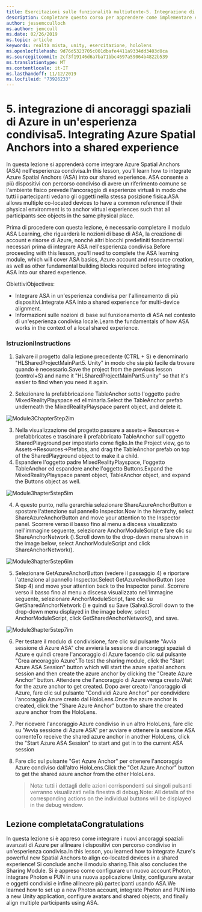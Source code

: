 ```yaml
---
title: Esercitazioni sulle funzionalità multiutente-5. Integrazione di ancoraggi spaziali di Azure in un'esperienza condivisa
description: Completare questo corso per apprendere come implementare esperienze condivise multiutente all'interno di un'applicazione HoloLens 2.
author: jessemcculloch
ms.author: jemccull
ms.date: 02/26/2019
ms.topic: article
keywords: realtà mista, unity, esercitazione, hololens
ms.openlocfilehash: 9d76d5323705c001dbafe4411a9334dd3403d0ca
ms.sourcegitcommit: 2cf3f19146d6a7ba71bbc4697a59064b4822b539
ms.translationtype: MT
ms.contentlocale: it-IT
ms.lasthandoff: 11/12/2019
ms.locfileid: "73926233"
---
```

# <a name="5-integrating-azure-spatial-anchors-into-a-shared-experience"></a><span data-ttu-id="97bfe-105">5. integrazione di ancoraggi spaziali di Azure in un'esperienza condivisa</span><span class="sxs-lookup"><span data-stu-id="97bfe-105">5. Integrating Azure Spatial Anchors into a shared experience</span></span>

<span data-ttu-id="97bfe-106">In questa lezione si apprenderà come integrare Azure Spatial Anchors (ASA) nell'esperienza condivisa.</span><span class="sxs-lookup"><span data-stu-id="97bfe-106">In this lesson, you'll learn how to integrate Azure Spatial Anchors (ASA) into our shared experience.</span></span> <span data-ttu-id="97bfe-107">ASA consente a più dispositivi con percorso condiviso di avere un riferimento comune se l'ambiente fisico prevede l'ancoraggio di esperienze virtuali in modo che tutti i partecipanti vedano gli oggetti nella stessa posizione fisica.</span><span class="sxs-lookup"><span data-stu-id="97bfe-107">ASA allows multiple co-located devices to have a common reference if their physical environment is to anchor virtual experiences such that all participants see objects in the same physical place.</span></span>

<span data-ttu-id="97bfe-108">Prima di procedere con questa lezione, è necessario completare il modulo ASA Learning, che riguarderà le nozioni di base di ASA, la creazione di account e risorse di Azure, nonché altri blocchi predefiniti fondamentali necessari prima di integrare ASA nell'esperienza condivisa.</span><span class="sxs-lookup"><span data-stu-id="97bfe-108">Before proceeding with this lesson, you'll need to complete the ASA learning module, which will cover ASA basics, Azure account and resource creation, as well as other fundamental building blocks required before integrating ASA into our shared experience.</span></span>

<span data-ttu-id="97bfe-109">Obiettivi</span><span class="sxs-lookup"><span data-stu-id="97bfe-109">Objectives:</span></span>

- <span data-ttu-id="97bfe-110">Integrare ASA in un'esperienza condivisa per l'allineamento di più dispositivi.</span><span class="sxs-lookup"><span data-stu-id="97bfe-110">Integrate ASA into a shared experience for multi-device alignment.</span></span>
- <span data-ttu-id="97bfe-111">Informazioni sulle nozioni di base sul funzionamento di ASA nel contesto di un'esperienza condivisa locale.</span><span class="sxs-lookup"><span data-stu-id="97bfe-111">Learn the fundamentals of how ASA works in the context of a local shared experience.</span></span>

### <a name="instructions"></a><span data-ttu-id="97bfe-112">Istruzioni</span><span class="sxs-lookup"><span data-stu-id="97bfe-112">Instructions</span></span>

1. <span data-ttu-id="97bfe-113">Salvare il progetto dalla lezione precedente (CTRL + S) e denominarlo "HLSharedProjectMainPart5. Unity" in modo che sia più facile da trovare quando è necessario.</span><span class="sxs-lookup"><span data-stu-id="97bfe-113">Save the project from the previous lesson (control+S) and name it "HLSharedProjectMainPart5.unity" so that it's easier to find when you need it again.</span></span>

2. <span data-ttu-id="97bfe-114">Selezionare la prefabbricazione TableAnchor sotto l'oggetto padre MixedRealityPlayspace ed eliminarla.</span><span class="sxs-lookup"><span data-stu-id="97bfe-114">Select the TableAnchor prefab underneath the MixedRealityPlayspace parent object, and delete it.</span></span>

![Module3Chapter5tep2im](images/module3chapter5step2im.PNG)

3.  <span data-ttu-id="97bfe-116">Nella visualizzazione del progetto passare a assets-> Resources-> prefabbricates e trascinare il prefabbricato TableAnchor sull'oggetto SharedPlayground per impostarlo come figlio.</span><span class="sxs-lookup"><span data-stu-id="97bfe-116">In the Project view, go to Assets->Resources->Prefabs, and drag the TableAnchor prefab on top of the SharedPlayground object to make it a child.</span></span>
4.  <span data-ttu-id="97bfe-117">Espandere l'oggetto padre MixedRealityPlayspace, l'oggetto TableAnchor ed espandere anche l'oggetto Buttons.</span><span class="sxs-lookup"><span data-stu-id="97bfe-117">Expand the MixedRealityPlayspace parent object, TableAnchor object, and expand the Buttons object as well.</span></span> 

![Module3hapter5step5im](images/module3chapter5step5im.PNG)

4. <span data-ttu-id="97bfe-119">A questo punto, nella gerarchia selezionare ShareAzureAnchorButton e spostare l'attenzione sul pannello Inspector.</span><span class="sxs-lookup"><span data-stu-id="97bfe-119">Now in the hierarchy, select ShareAzureAnchorButton and move your attention to the Inspector panel.</span></span> <span data-ttu-id="97bfe-120">Scorrere verso il basso fino al menu a discesa visualizzato nell'immagine seguente, selezionare AnchorModuleScript e fare clic su ShareAnchorNetwork ().</span><span class="sxs-lookup"><span data-stu-id="97bfe-120">Scroll down to the drop-down menu shown in the image below, select AnchorModuleScript and click ShareAnchorNetwork().</span></span>

![Module3hapter5step6im](images/module3chapter5step6im.PNG)

5. <span data-ttu-id="97bfe-122">Selezionare GetAzureAnchorButton (vedere il passaggio 4) e riportare l'attenzione al pannello Inspector.</span><span class="sxs-lookup"><span data-stu-id="97bfe-122">Select GetAzureAnchorButton (see Step 4) and move your attention back to the Inspector panel.</span></span> <span data-ttu-id="97bfe-123">Scorrere verso il basso fino al menu a discesa visualizzato nell'immagine seguente, selezionare AnchorModuleScript, fare clic su GetSharedAnchorNetwork () e quindi su Save (Salva).</span><span class="sxs-lookup"><span data-stu-id="97bfe-123">Scroll down to the drop-down menu displayed in the image below, select AnchorModuleScript, click GetSharedAnchorNetwork(), and save.</span></span>

![Module3hapter5step7im](images/module3chapter5step7im.PNG)

6. <span data-ttu-id="97bfe-125">Per testare il modulo di condivisione, fare clic sul pulsante "Avvia sessione di Azure ASA" che avvierà la sessione di ancoraggi spaziali di Azure e quindi creare l'ancoraggio di Azure facendo clic sul pulsante "Crea ancoraggio Azure".</span><span class="sxs-lookup"><span data-stu-id="97bfe-125">To test the sharing module, click the "Start Azure ASA Session" button which will start the azure spatial anchors session and then create the azure anchor by clicking the "Create Azure Anchor" button.</span></span> <span data-ttu-id="97bfe-126">Attendere che l'ancoraggio di Azure venga creato.</span><span class="sxs-lookup"><span data-stu-id="97bfe-126">Wait for the azure anchor to get created.</span></span> <span data-ttu-id="97bfe-127">Dopo aver creato l'ancoraggio di Azure, fare clic sul pulsante "Condividi Azure Anchor" per condividere l'ancoraggio Azure creato dal HoloLens.</span><span class="sxs-lookup"><span data-stu-id="97bfe-127">Once the azure anchor is created, click the "Share Azure Anchor" button to share the created azure anchor from the HoloLens.</span></span>

7. <span data-ttu-id="97bfe-128">Per ricevere l'ancoraggio Azure condiviso in un altro HoloLens, fare clic su "Avvia sessione di Azure ASA" per avviare e ottenere la sessione ASA corrente</span><span class="sxs-lookup"><span data-stu-id="97bfe-128">To receive the shared azure anchor in another HoloLens, click the "Start Azure ASA Session" to start and get in to the current ASA session</span></span>

8. <span data-ttu-id="97bfe-129">Fare clic sul pulsante "Get Azure Anchor" per ottenere l'ancoraggio Azure condiviso dall'altro HoloLens.</span><span class="sxs-lookup"><span data-stu-id="97bfe-129">Click the "Get Azure Anchor" button to get the shared azure anchor from the other HoloLens.</span></span>

   > <span data-ttu-id="97bfe-130">Nota: tutti i dettagli delle azioni corrispondenti sui singoli pulsanti verranno visualizzati nella finestra di debug.</span><span class="sxs-lookup"><span data-stu-id="97bfe-130">Note: All details of the corresponding actions on the individual buttons will be displayed in the debug window.</span></span>

## <a name="congratulations"></a><span data-ttu-id="97bfe-131">Lezione completata</span><span class="sxs-lookup"><span data-stu-id="97bfe-131">Congratulations</span></span>

<span data-ttu-id="97bfe-132">In questa lezione si è appreso come integrare i nuovi ancoraggi spaziali avanzati di Azure per allineare i dispositivi con percorso condiviso in un'esperienza condivisa.</span><span class="sxs-lookup"><span data-stu-id="97bfe-132">In this lesson, you learned how to integrate Azure's powerful new Spatial Anchors to align co-located devices in a shared experience!</span></span> <span data-ttu-id="97bfe-133">Si conclude anche il modulo sharing.</span><span class="sxs-lookup"><span data-stu-id="97bfe-133">This also concludes the Sharing Module.</span></span> <span data-ttu-id="97bfe-134">Si è appreso come configurare un nuovo account Photon, integrare Photon e PUN in una nuova applicazione Unity, configurare avatar e oggetti condivisi e infine allineare più partecipanti usando ASA.</span><span class="sxs-lookup"><span data-stu-id="97bfe-134">We learned how to set up a new Photon account, integrate Photon and PUN into a new Unity application, configure avatars and shared objects, and finally align multiple participants using ASA.</span></span> 

